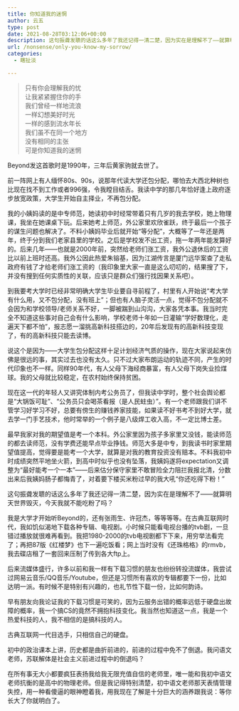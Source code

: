 ```yaml
---
title: 你知道我的迷惘
author: 云五
type: post
date: 2021-08-28T03:12:06+00:00
description: 这句振聋发聩的话这么多年了我还记得一清二楚，因为实在是理解不了——就算明天世界毁灭，今天我就不能吃粉了吗？
url: /nonsense/only-you-know-my-sorrow/
categories:
  - 瞎扯淡

---
```

> 只有你会理解我的忧  
> 让我紧紧握住你的手  
> 我们曾经一样地流浪  
> 一样幻想美好时光  
> 一样的感到流水年长  
> 我们虽不在同一个地方  
> 没有相同的主张  
> 可是你知道我的迷惘

Beyond发这首歌时是1990年，三年后黄家驹就去世了。

前一阵网上有人缅怀80s、90s，说那年代读大学还包分配，哪怕去大西北种树也比现在找不到工作或者996强，令我瞠目结舌。我读中学的那几年恰好逢上政府逐步放宽政策，大学生开始自主择业，不再包分配。

我的小姨妈读的是中专师范，她读初中时经常带着只有几岁的我去学校，她上物理课，我坐在她课桌下玩。后来她考上师范，外公家里欢欣雀跃，终于最后一个孩子的谋生问题也解决了。不料小姨妈毕业后就开始“等分配”，大概等了一年还是两年，终于分到我们老家县里的学校。之后是学校发不出工资，拖一年两年能发算好的。后来几年——也就是2000年前，突然给老师们涨工资，我外公退休后的工资比以前上班时还高。我外公因此热爱朱镕基，因为江湖传言是厦门远华案查了走私政府有钱了才给老师们涨工资的（我印象里大家一直是这么叨叨的，结果搜了下，并没有搜到任何实质性的关联，应该只是群众们强行找因果关系吧）。

到我要考大学时已经非常明确大学生毕业要自寻前程了，村里有人开始说“考大学有什么用，又不包分配，没有班上”；但也有人脑子灵活一点，觉得不包分配就不会因为和学校领导/老师关系不好，一脚被踹到山沟沟，大家各凭本事。我当时完全不知道这些事对自己会有什么影响，学校老师十年如一日灌输“学好数理化，走遍天下都不怕”，报志愿一溜挑高新科技搭边的，20年后发现有的高新科技变现了，有的高新科技只能去读博。

说这个是因为——大学生包分配这样十足计划经济气质的操作，现在大家说起来仿佛是很远的事，其实过去也没有太久。只不过大家布朗运动的轨迹不同，产生的时代印象也不一样。同样90年代，有人父母下海经商暴富，有人父母下岗失业捡煤球。我的父母就比较稳定，在农村始终保持贫困。

现在这一代的年轻人又讲究体制内考公务员了，但我读中学时，整个社会舆论都是“大锅饭可耻”、“公务员只会喝茶看报（是人民蛀虫）”。有一个老师跟我们讲不管学习好学习不好，总要有傍生的赚钱养家技能，如果读不好书考不到好大学，就去学一门手艺技术，他时常举的一个例子是八级焊工收入高，不一定比博士差。

最早我家对我的期望值是考一个本科。外公家里因为孩子多家里又没钱，能读师范的都去读师范，没有学费还能早点毕业挣钱。师范大多是中专，到我读书时家里期望值提高，觉得要是能考一个大学，就算是对我的教育投资没有赔本。不料我初中时成绩突然平地坐火箭，到高中时似乎也没有坠落，我姨妈遂将expectation又调整为“最好能考一个一本”——后来估分保守家里不敢冒险全力阻拦我报北清，分数出来后我姨妈肠子都悔青了，对着要下楼买米粉过早的我大吼“你还吃得下粉！”

这句振聋发聩的话这么多年了我还记得一清二楚，因为实在是理解不了——就算明天世界毁灭，今天我就不能吃粉了吗？

我是大学才开始听Beyond的，还有张雨生、许冠杰，等等等等。在古典互联网时代，我如饥似渴地下载各种专辑、电视剧。小时候只能看电视台播的tvb剧，一旦错过播放就很难再看到。我把1980-2000的tvb电视剧都下下来，用穷举法看完了；再把87版《红楼梦》也下一遍吃饭看；网上当时没有《还珠格格》的rmvb，我去碟店租了一套回来压制了传到各大ftp上。

后来流媒体盛行，许多以前和我一样有下载习惯的朋友也纷纷转投流媒体，我尝试过网易云音乐/QQ音乐/Youtube，但还是习惯所有喜欢的专辑都要下一份，比如达明一派。有时候不是特别有兴趣的，也礼节性下载一份，比如何韵诗。

早有朋友向我论证我的下载习惯是可笑的，因为云服务出错的概率远低于硬盘出故障的概率，我一个搞CS的竟然不拥抱科技变化。我当然也知道这一点，我是一个热爱科技的人，我不相信的是搞科技的人。

古典互联网一代目选手，只相信自己的硬盘。

初中的政治课本上讲，历史都是曲折前进的，前进的过程中免不了倒退。我问语文老师，苏联解体是社会主义前进过程中的倒退吗？

在所有事无大小都要疯狂表扬我给我无限充值自信的老师里，唯一能和我初中语文老师抗衡的是高中的物理老师。但是我记得特别清楚，初中语文老师那天表情管理失控，用一种看傻逼的眼神瞪着我，用我现在了解是十分巨大的涵养跟我说：等你长大了你就明白了。
